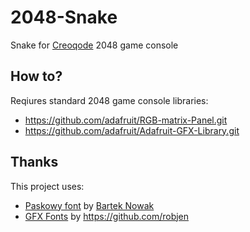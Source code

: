 # 2048-Snake
Snake for [Creoqode](http://www.creoqode.com) 2048 game console

## How to?
Reqiures standard 2048 game console libraries:
 * https://github.com/adafruit/RGB-matrix-Panel.git
 * https://github.com/adafruit/Adafruit-GFX-Library.git
 
## Thanks
This project uses:
 * [Paskowy font](http://www.dafont.com/paskowy.font) by [Bartek Nowak](http://nowak.tv)
 * [GFX Fonts](https://github.com/robjen/GFX_fonts/tree/master) by https://github.com/robjen
 